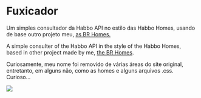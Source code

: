 # Fuxicador
Um simples consultador da Habbo API no estilo das Habbo Homes, usando de base outro projeto meu, <a href="https://login.exalhb.com/home/Bona">as BR Homes.</a>


A simple consulter of the Habbo API in the style of the Habbo Homes, based in other project made by me, <a href="https://login.exalhb.com/home/Bona">the BR Homes</a>.


Curiosamente, meu nome foi removido de várias áreas do site original, entretanto, em alguns não, como as homes e alguns arquivos .css. Curioso...


<a href="https://hits.seeyoufarm.com"><img src="https://hits.seeyoufarm.com/api/count/incr/badge.svg?url=https%3A%2F%2Fgithub.com%2FBonavigo%2Ffuxicador&count_bg=%2379C83D&title_bg=%23555555&icon=&icon_color=%23E7E7E7&title=views&edge_flat=false"/></a>
